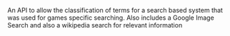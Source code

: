 An API to allow the classification of terms for a search based system that was used for games specific searching. Also includes a Google Image Search and also a wikipedia search for relevant information